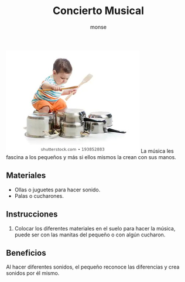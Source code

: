 ﻿---
layout: post
title:  "Concierto Musical"
tags: [musical]
categories: [bebes, actividad]
author: monse
image: /assets/posts/2020-06-05-concierto-musical.jpeg
---
![Actividad de música](/assets/posts/2020-06-05-concierto-musical.jpeg)
La música les fascina a los pequeños y más si ellos mismos la crean con sus manos. 

## Materiales 
- Ollas o juguetes para hacer sonido. 
- Palas o cucharones. 

## Instrucciones 
1. Colocar los diferentes materiales en el suelo para hacer la música, puede ser con las manitas del pequeño o con algún cucharon.

## Beneficios 
Al hacer diferentes sonidos, el pequeño reconoce las diferencias y crea sonidos por él mismo. 